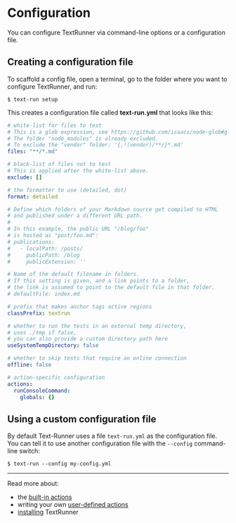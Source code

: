 # Configuration

You can configure TextRunner via command-line options or a configuration file.

## Creating a configuration file

To scaffold a config file, open a terminal,
go to the folder where you want to configure TextRunner, and run:

<a textrun="run-console-command">

```
$ text-run setup
```

</a>

This creates a configuration file called
<a textrun="verify-workspace-file-content">
**text-run.yml** that looks like this:

```yml
# white-list for files to test
# This is a glob expression, see https://github.com/isaacs/node-glob#glob-primer
# The folder "node_modules" is already excluded.
# To exclude the "vendor" folder: '{,!(vendor)/**/}*.md'
files: "**/*.md"

# black-list of files not to test
# This is applied after the white-list above.
exclude: []

# the formatter to use (detailed, dot)
format: detailed

# Define which folders of your Markdown source get compiled to HTML
# and published under a different URL path.
#
# In this example, the public URL "/blog/foo"
# is hosted as "post/foo.md":
# publications:
#   - localPath: /posts/
#     publicPath: /blog
#     publicExtension: ''

# Name of the default filename in folders.
# If this setting is given, and a link points to a folder,
# the link is assumed to point to the default file in that folder.
# defaultFile: index.md

# prefix that makes anchor tags active regions
classPrefix: textrun

# whether to run the tests in an external temp directory,
# uses ./tmp if false,
# you can also provide a custom directory path here
useSystemTempDirectory: false

# whether to skip tests that require an online connection
offline: false

# action-specific configuration
actions:
  runConsoleCommand:
    globals: {}
```

</a>

## Using a custom configuration file

By default Text-Runner uses a file `text-run.yml` as the configuration file.
You can tell it to use another configuration file with the `--config` command-line switch:

```
$ text-run --config my-config.yml
```

<hr>

Read more about:

- the [built-in actions](built-in-actions)
- writing your own [user-defined actions](user-defined-actions.md)
- [installing](installation.md) TextRunner
